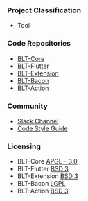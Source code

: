 ### Project Classification
* <i class="fas fa-tools" style="color:#233e81;"></i> Tool

### Code Repositories
* [BLT-Core](https://github.com/OWASP/BLT)
* [BLT-Flutter](https://github.com/OWASP/BLT-Flutter)
* [BLT-Extension](https://github.com/OWASP/BLT-Extension)
* [BLT-Bacon](https://github.com/OWASP/BLT-Bacon)
* [BLT-Action](https://github.com/OWASP/BLT-Action)

### Community
* [Slack Channel](https://owasp.slack.com/messages/project-blt)
* [Code Style Guide](http://pymbook.readthedocs.io/en/latest/pep8.html)

### Licensing
* BLT-Core [APGL - 3.0](https://github.com/OWASP/BLT/blob/master/LICENSE.md)
* BLT-Flutter [BSD 3](https://github.com/OWASP/BLT-Flutter/blob/master/LICENSE)
* BLT-Extension [BSD 3](https://github.com/OWASP/BLT-Extension/blob/master/LICENSE)
* BLT-Bacon [LGPL](https://github.com/OWASP/BLT-Bacon/blob/master/LICENSE)
* BLT-Action [BSD 3](https://github.com/OWASP/BLT-Action/blob/master/LICENSE)

